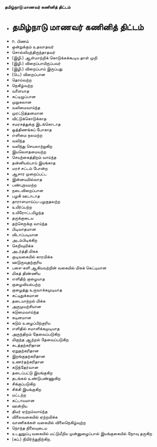 **தமிழ்நாடு மாணவர் கணினித் திட்டம்**
- # தமிழ்நாடு மாணவர் கணினித் திட்டம்
- n. பிணம்
- ஒன்றுக்கும்  உதவாதவர்
- சொல்லியுந்திருந்தாதவர்
- (இழி.) ஆள்மாற்றிக் கொடுக்கக்கூடிய தாள் முறி
- (இழி.) விறைப்பாயிருப்பவர்
- (இழி.) விறைப்பாய் இருப்பது
- (பெ.) விறைப்பான
- தொய்வற்ற
- நெகிழ்வற்ற
- வளையாத
- கட்டிழுப்பான
- முறுகலான
- வலிமைவாய்ந்த
- முரட்டுத்தனமான
- விட்டுக்கொடுக்காத
- சமரசத்துக்கு இடங்கொடாத
- ஒத்திணங்கப் போகாத
- எளிமை நலமற்ற
-  வலிந்த
- வலிந்து செயலாற்றுகிற
- இயலௌதமையற்ற
- செயற்கைத்திறம் வாய்ந்த
- தன்னியல்பாய் இயங்காத
- மரச் சட்டம் போன்ற
- ஆசார முறைப்பட்ட
- இன்னயமில்லாத
- பண்புநயமற்ற
- நடைவிறைப்பான
- பழகி ஊடாடாத
- தாராளமாய்ப்ப பழகுதலற்ற
- உயிர்ப்பற்ற
- உயிரோட்டமிழந்த
- தருக்குடைய
- தற்செருக்கு வாய்ந்த
- பிடிவாதமான
- விடாப்படியான
- அடம்பிடிக்கிற
- செறிவுமிக்க
- அடர்த்தி மிகக
- குடிவகையில் காரமிக்க
- ஊடுருவுதற்குரிய
- பசை-களி ஆகியவற்றின் வகையில் மிகக் கெட்டியான
- மிகத் திண்ணிய
- எளிதிற் குழையாத
- குழைவியல்பற்ற
- குழைத்து உருவாக்கமுடியாத
- கட்டிறுக்கமான
- தடையாற்றல் மிக்க
- அருமுயற்சியான
- கடுமைவாய்ந்த
- கடினமான
- கடும் உழைப்பிற்குரிய
- எளிதில் சமாளிக்கமுடியாத
- அருந்திறம் தேவைப்படுகிற
- மிகுந்த ஆற்றல் தேவைப்படுகிற
- கடத்தற்கரிதான
- ஏறுதற்கரிதான
- இறங்குதற்கரிதான
- உணர்தற்கரிதான
- கடுந்தேர்வான
- தடைப்பட்டு இயங்குகிற
- தடங்கல்  உண்டுபண்ணுகிற
- சிக்குப்படுகிற
- சிக்கி இயங்குகிற
- மட்டற்ற
-  கட்டாயமான
- ஊன்றிய
- திடீர் ஏற்றம்வாய்ந்த
- விலைவகையில் ஏற்றமிக்க
- வாணிகக்கள் வகையில் விலைநெகிழ்வுற்ற
- நொந்த நிலையுடைய
-   உடலுறுப்பு வகையில் மட்டுமீறிய முன்னுழைப்பால் இயங்குகையில் நோவு தருகிற
- (கப்.) நிமிர்ந்துநிற்கிற.


